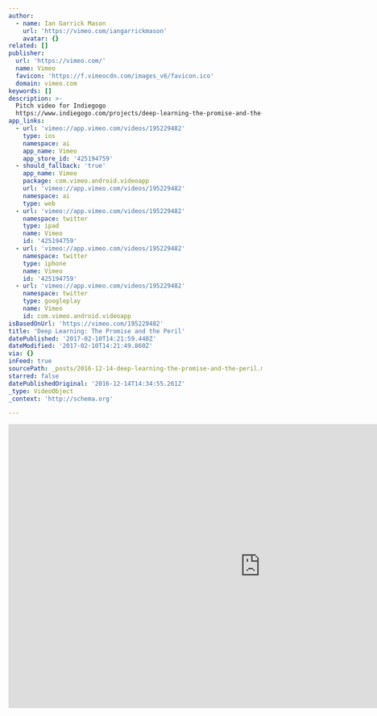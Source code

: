 ```yaml
---
author:
  - name: Ian Garrick Mason
    url: 'https://vimeo.com/iangarrickmason'
    avatar: {}
related: []
publisher:
  url: 'https://vimeo.com/'
  name: Vimeo
  favicon: 'https://f.vimeocdn.com/images_v6/favicon.ico'
  domain: vimeo.com
keywords: []
description: >-
  Pitch video for Indiegogo
  https://www.indiegogo.com/projects/deep-learning-the-promise-and-the-peril-film
app_links:
  - url: 'vimeo://app.vimeo.com/videos/195229482'
    type: ios
    namespace: ai
    app_name: Vimeo
    app_store_id: '425194759'
  - should_fallback: 'true'
    app_name: Vimeo
    package: com.vimeo.android.videoapp
    url: 'vimeo://app.vimeo.com/videos/195229482'
    namespace: ai
    type: web
  - url: 'vimeo://app.vimeo.com/videos/195229482'
    namespace: twitter
    type: ipad
    name: Vimeo
    id: '425194759'
  - url: 'vimeo://app.vimeo.com/videos/195229482'
    namespace: twitter
    type: iphone
    name: Vimeo
    id: '425194759'
  - url: 'vimeo://app.vimeo.com/videos/195229482'
    namespace: twitter
    type: googleplay
    name: Vimeo
    id: com.vimeo.android.videoapp
isBasedOnUrl: 'https://vimeo.com/195229482'
title: 'Deep Learning: The Promise and the Peril'
datePublished: '2017-02-10T14:21:59.448Z'
dateModified: '2017-02-10T14:21:49.860Z'
via: {}
inFeed: true
sourcePath: _posts/2016-12-14-deep-learning-the-promise-and-the-peril.md
starred: false
datePublishedOriginal: '2016-12-14T14:34:55.261Z'
_type: VideoObject
_context: 'http://schema.org'

---
```

<iframe src="https://cdn.embedly.com/widgets/media.html?src=https%3A%2F%2Fplayer.vimeo.com%2Fvideo%2F195229482&amp;url=https%3A%2F%2Fvimeo.com%2F195229482&amp;image=https%3A%2F%2Fi.vimeocdn.com%2Fvideo%2F607384492_1280.jpg&amp;key=b7d04c9b404c499eba89ee7072e1c4f7&amp;type=text%2Fhtml&amp;schema=vimeo" width="1000" height="563" scrolling="no" frameborder="0" allowfullscreen="" style=""></iframe>